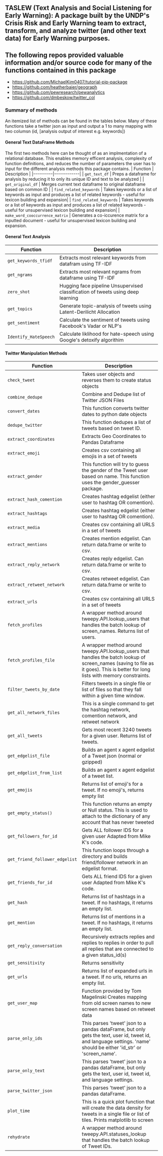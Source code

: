 ## TASLEW (Text Analysis and Social Listening for Early Warning): A package built by the UNDP's Crisis Risk and Early Warning team to extract, transform, and analyze twitter (and other text data) for Early Warning purposes. 


## The following repos provided valuable information and/or source code for many of the functions contained in this package
- https://github.com/MichaelKim0407/tutorial-pip-package
- https://github.com/heatherbaier/geograph
- https://github.com/pewresearch/pewanalytics
- https://github.com/dmbeskow/twitter_col


### Summary of methods

An itemized list of methods can be found in the tables below. Many of these functions take a twitter json as input and output a 1 to many mapping with two columsn (id, [analysis output of interest e.g. keywords])


#### General Text DataFrame Methods
The first two methods here can be thought of as an implmentation of a relational database. This enables memory efficent analysis, complexity of function definitions, and reduces the number of parameters the user has to input for the different analysis methods this package contains.
| Function | Description |
|----------|-------------|
| `get_text_df`  | Preps a dataframe for analysis by reducing it to only its unique ID and text to be analyzed |
| `get_original_df`  | Merges current text dataframe to original dataframe based on common ID |
| `find_related_keywords`  | Takes keywords or a list of keywords as input and produces a list of related keywords - useful for lexicon building and expansion|
| `find_related_keywords`  | Takes keywords or a list of keywords as input and produces a list of related keywords - useful for unsupervised lexicon building and expansion|
| `make_word_cooccurrence_matrix` | Generates a co-iccurence matrix for a inputted document - useful for unsupervised lexicon building and expansion.


#### General Text Analysis
| Function | Description |
|----------|-------------|
| `get_keywords_tfidf`  | Extracts most relevant keywords from datafram using TF-IDF  |
| `get_ngrams`  | Extracts most relevant ngrams from dataframe using TF-IDF  |
| `zero_shot`  | Hugging face pipeline Unsupervised classification of tweets using deep learning |
| `get_topics`  | Generate topic-analysis of tweets using Latent-Derilicht Allocation|
| `get_sentiment`  | Calculate the sentiment of tweets using Facebook's Vadar or NLP's|
| `Identify_HateSpeech`  | Calculate liklihood for hate-speech using Google's detoxify algorithim|


#### Twitter Manipulation Methods
| Function | Description |
|----------|-------------|
| `check_tweet`  | Takes user objects and reverses them to create status objects  |
| `combine_dedupe` | Combine and Dedupe list of Twitter JSON Files  |
| `convert_dates`  | This function converts twitter dates to python date objects  |
| `dedupe_twitter` |  This function dedupes a list of tweets based on tweet ID.  |
| `extract_coordinates` | Extracts Geo Coordinates to Pandas Dataframe  |
| `extract_emoji` | Creates  csv containing all emojis in a set of tweets  |
| `extract_gender` | This function will try to guess the gender of the Tweet user based on name. This function uses the gender_guesser package.  |
| `extract_hash_comention` |     Creates hashtag edgelist (either user to hashtag OR comention).  |
| `extract_hashtags` | Creates hashtag edgelist (either user to hashtag OR comention). |
| `extract_media`  |  Creates  csv containing all URLS in a set of tweets |
| `extract_mentions`  |  Creates mention edgelist.  Can return data.frame or write to csv. |
| `extract_reply_network`  |  Creates reply edgelist.  Can return data.frame or write to csv. |
| `extract_retweet_network`  |  Creates retweet edgelist.  Can return data.frame or write to csv. |
| `extract_urls`  |  Creates  csv containing all URLS in a set of tweets |
| `fetch_profiles`  |  A wrapper method around tweepy.API.lookup_users that handles the batch lookup of screen_names.  Returns list of users. |
| `fetch_profiles_file`  |  A wrapper method around tweepy.API.lookup_users that handles the batch lookup of screen_names (saving to file as it goes).  This is better for long lists with memory constraints. |
| `filter_tweets_by_date`  |  Filters tweets in a single file or list of files so that they fall within a given time window.   |
| `get_all_network_files`  |  This is a single command to get the hashtag network, comention network, and retweet network |
| `get_all_tweets`  |  Gets most recent 3240 tweets for a given user. Returns list of tweets. |
| `get_edgelist_file`  |  Builds an agent x agent edgelist of a Tweet json (normal or gzipped) |
| `get_edgelist_from_list`  |  Builds an agent x agent edgelist of a tweet list. |
| `get_emojis`  |  Returns list of emoji's for a tweet.  If no emoji's, returns empty list |
| `get_empty_status()`  |  This function returns an empty or Null status.  This is used to attach to the dictionary of any account that has never tweeted |
| `get_followers_for_id`  |  Gets ALL follower IDS for a given user Adapted from Mike K's code. |
| `get_friend_follower_edgelist`  |  This function loops through a directory and builds friend/follower network in an edgelist format. |
| `get_friends_for_id`  |  Gets ALL friend IDS for a given user Adapted from Mike K's code. |
| `get_hash`  |  Returns list of hashtags in a tweet.  If no hashtags, it returns an empty list. |
| `get_mention` |  Returns list of mentions in a tweet.  If no hashtags, it returns an empty list. |
| `get_reply_conversation`  |  Recursively extracts replies and replies to replies in order to pull all replies that are connected to a given status_id(s) |
| `get_sensitivity` | Returns sensitivity  |
| `get_urls`  |  Returns list of expanded urls in a tweet.  If no urls, returns an empty list. |
| `get_user_map`  |  Function provided by Tom Magelinski Creates mapping from old screen names to new screen names based on retweet data |
| `parse_only_ids`  |  This parses 'tweet' json to a pandas dataFrame, but only gets the text, user id, tweet id, and language settings. 'name' should be either 'id_str' or 'screen_name'. |
| `parse_only_text`  |  This parses 'tweet' json to a pandas dataFrame, but only gets the text, user id, tweet id, and language settings. |
| `parse_twitter_json`  |  This parses 'tweet' json to a pandas dataFrame. |
| `plot_time`  |  This is a quick plot function that will create the data density for tweets in a single file or list of tiles. Prints matplotlib to screen |
| `rehydrate`  |  A wrapper method around tweepy.API.statuses_lookup that handles the batch lookup of Tweet IDs. |
